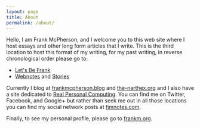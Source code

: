 ```yaml
---
layout: page
title: About
permalink: /about/
---
```


Hello, I am Frank McPherson, and I welcome you to this web site where I host essays and other long form articles that I write.
This is the third location to host this format of my writing, for my past writing, in reverse chronological order please go to:

* [Let's Be Frank](http://writing.frankmcpherson.org)
* [Webnotes](http://webnotes.frankmcpherson.net) and [Stories](http://stories.frankmcpherson.net)

Currently I blog at [frankmcpherson.blog](https://frankmcpherson.blog) and [the-narthex.org](https://the-narthex.org) and I also have a site dedicated to [Real Personal Computing](https://realpersonalcomputing.com). 
You can find me on Twitter, Facebook, and Google+ but rather than seek me out in all those locations you can find my
social network posts at [fjmnotes.com](https://fjmnotes.com).

Finally, to see my personal profile, please go to [frankm.org](http://frankm.org).
